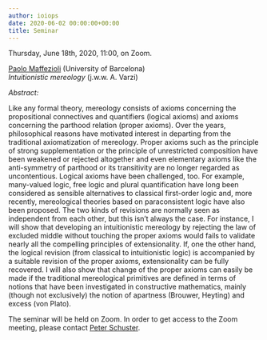 ```yaml
---
author: ioiops
date: 2020-06-02 00:00:00+00:00
title: Seminar
---
```


Thursday, June 18th, 2020, 11:00, on Zoom.

[Paolo Maffezioli](https://sites.google.com/site/paolomaffezioli/) (University of Barcelona)\
_Intuitionistic mereology_ (j.w.w. A. Varzi)

*Abstract:* 

Like any formal theory, mereology consists of axioms concerning the propositional connectives and quantifiers (logical axioms) and axioms concerning the parthood relation (proper axioms). Over the years, philosophical reasons have motivated interest in departing from the traditional axiomatization of mereology. Proper axioms such as the principle of strong supplementation or the principle of unrestricted composition have been weakened or rejected altogether and even elementary axioms like the anti-symmetry of parthood or its transitivity are no longer regarded as uncontentious. Logical axioms have been challenged, too. For example, many-valued logic, free logic and plural quantification have long been considered as sensible alternatives to classical first-order logic and, more recently, mereological theories based on paraconsistent logic have also been proposed. The two kinds of revisions are normally seen as independent from each other, but this isn’t always the case. For instance, I will show that developing an intuitionistic mereology by rejecting the law of excluded middle without touching the proper axioms would fails to validate nearly all the compelling principles of extensionality. If, one the other hand, the logical revision (from classical to intuitionistic logic) is accompanied by a suitable revision of the proper axioms, extensionality can be fully recovered. I will also show that change of the proper axioms can easily be made if the traditional mereological primitives are defined in terms of notions that have been investigated in constructive mathematics, mainly (though not exclusively) the notion of apartness (Brouwer, Heyting) and excess (von Plato).

The seminar will be held on Zoom. In order to get access to the Zoom meeting, please contact [Peter Schuster](http://www.di.univr.it/?ent=persona&id=21404&lang=en).
